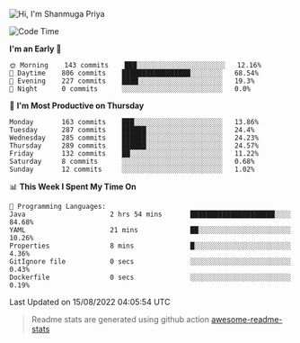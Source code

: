 ![Hi, I'm Shanmuga Priya](https://user-images.githubusercontent.com/11372997/129910864-2785432b-adea-4e52-92eb-f9290c766e28.gif)

<!--START_SECTION:waka-->
![Code Time](http://img.shields.io/badge/Code%20Time-0%20secs-blue)

**I'm an Early 🐤** 

```text
🌞 Morning    143 commits    ███░░░░░░░░░░░░░░░░░░░░░░   12.16% 
🌆 Daytime    806 commits    █████████████████░░░░░░░░   68.54% 
🌃 Evening    227 commits    ████░░░░░░░░░░░░░░░░░░░░░   19.3% 
🌙 Night      0 commits      ░░░░░░░░░░░░░░░░░░░░░░░░░   0.0%

```
📅 **I'm Most Productive on Thursday** 

```text
Monday       163 commits    ███░░░░░░░░░░░░░░░░░░░░░░   13.86% 
Tuesday      287 commits    ██████░░░░░░░░░░░░░░░░░░░   24.4% 
Wednesday    285 commits    ██████░░░░░░░░░░░░░░░░░░░   24.23% 
Thursday     289 commits    ██████░░░░░░░░░░░░░░░░░░░   24.57% 
Friday       132 commits    ██░░░░░░░░░░░░░░░░░░░░░░░   11.22% 
Saturday     8 commits      ░░░░░░░░░░░░░░░░░░░░░░░░░   0.68% 
Sunday       12 commits     ░░░░░░░░░░░░░░░░░░░░░░░░░   1.02%

```


📊 **This Week I Spent My Time On** 

```text
💬 Programming Languages: 
Java                     2 hrs 54 mins       █████████████████████░░░░   84.68% 
YAML                     21 mins             ██░░░░░░░░░░░░░░░░░░░░░░░   10.26% 
Properties               8 mins              █░░░░░░░░░░░░░░░░░░░░░░░░   4.36% 
GitIgnore file           0 secs              ░░░░░░░░░░░░░░░░░░░░░░░░░   0.43% 
Dockerfile               0 secs              ░░░░░░░░░░░░░░░░░░░░░░░░░   0.19%

```


 Last Updated on 15/08/2022 04:05:54 UTC
<!--END_SECTION:waka-->
> Readme stats are generated using github action [awesome-readme-stats](https://github.com/anmol098/waka-readme-stats)
<!--
**Shanmugapriya03/Shanmugapriya03** is a ✨ _special_ ✨ repository because its `README.md` (this file) appears on your GitHub profile.

Here are some ideas to get you started:

- 🔭 I’m currently working on ...
- 🌱 I’m currently learning ...
- 👯 I’m looking to collaborate on ...
- 🤔 I’m looking for help with ...
- 💬 Ask me about ...
- 📫 How to reach me: ...
- 😄 Pronouns: ...
- ⚡ Fun fact: ...
-->
